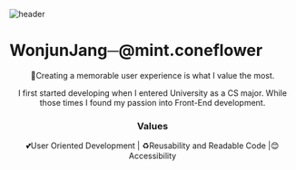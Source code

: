 ![header](https://capsule-render.vercel.app/api?type=waving&color=auto&height=300&section=header&text=Welcome%20Everyone&fontSize=90)
<!--
**Wonjuny0804/Wonjuny0804** is a ✨ _special_ ✨ repository because its `README.md` (this file) appears on your GitHub profile.

Here are some ideas to get you started:

- 🔭 I’m currently working on ...
- 🌱 I’m currently learning ...
- 👯 I’m looking to collaborate on ...
- 🤔 I’m looking for help with ...
- 💬 Ask me about ...
- 📫 How to reach me: ...
- 😄 Pronouns: ...
- ⚡ Fun fact: ...
-->
 <h1>WonjunJang─@mint.coneflower</h1>
<p align="center">👋Creating a memorable user experience is what I value the most. </p>
<p align="center">I first started developing when I entered University as a CS major. While those times I found my passion into Front-End development.</p>

<h3 align="center">Values</h3>
<p align="center">💕User Oriented Development | ♻️Reusability and Readable Code |😊 Accessibility</p>


